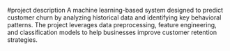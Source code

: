 #project description
A machine learning-based system designed to predict customer churn by analyzing historical data and identifying key behavioral patterns. The project leverages data preprocessing, feature engineering, and classification models to help businesses improve customer retention strategies.
